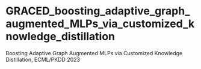 # GRACED_boosting_adaptive_graph_augmented_MLPs_via_customized_knowledge_distillation
Boosting Adaptive Graph Augmented MLPs via Customized Knowledge Distillation, ECML/PKDD 2023
